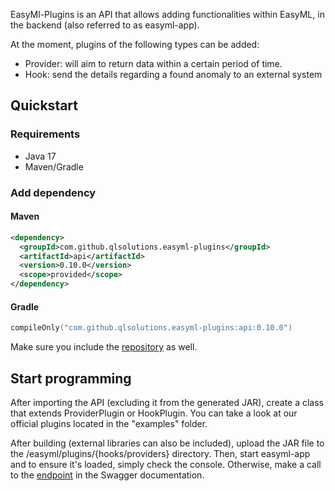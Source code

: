 EasyMl-Plugins is an API that allows adding functionalities within EasyML, in the backend (also
referred to as easyml-app).

At the moment, plugins of the following types can be added:

- Provider: will aim to return data within a certain period of time.
- Hook: send the details regarding a found anomaly to an external system

## Quickstart

### Requirements

* Java 17
* Maven/Gradle

### Add dependency

#### Maven

```xml
<dependency>
  <groupId>com.github.qlsolutions.easyml-plugins</groupId>
  <artifactId>api</artifactId>
  <version>0.10.0</version>
  <scope>provided</scope>
</dependency>
```

#### Gradle

```kotlin
compileOnly("com.github.qlsolutions.easyml-plugins:api:0.10.0")
```

Make sure you include the <a href="https://jitpack.io/">repository</a> as well.

## Start programming

After importing the API (excluding it from the generated JAR), create a class that extends
ProviderPlugin or HookPlugin. You can take a look at our official plugins located in the "examples"
folder.

After building (external libraries can also be included), upload the JAR file to the
/easyml/plugins/{hooks/providers} directory.
Then, start easyml-app and to ensure it's loaded, simply check the console. Otherwise, make a call
to the [endpoint]() in the Swagger documentation.
